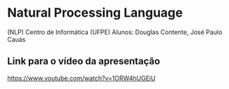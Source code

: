 # Natural Processing Language
(NLP)
Centro de Informática (UFPE)
Alunos: Douglas Contente, José Paulo Cauás
## Link para o vídeo da apresentação
https://www.youtube.com/watch?v=1ORW4hUGEiU
